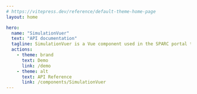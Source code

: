 ```yaml
---
# https://vitepress.dev/reference/default-theme-home-page
layout: home

hero:
  name: "SimulationVuer"
  text: "API documentation"
  tagline: SimulationVuer is a Vue component used in the SPARC portal to run some simulation-based datasets.
  actions:
    - theme: brand
      text: Demo
      link: /demo
    - theme: alt
      text: API Reference
      link: /components/SimulationVuer
---
```

